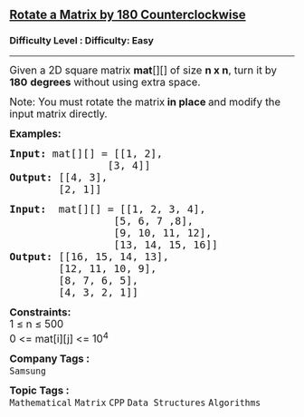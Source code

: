 <h2><a href="https://www.geeksforgeeks.org/problems/c-matrix-rotation-by-180-degree0745/1?page=4&category=CPP&sortBy=submissions">Rotate a Matrix by 180 Counterclockwise</a></h2><h3>Difficulty Level : Difficulty: Easy</h3><hr><div class="problems_problem_content__Xm_eO"><p><span style="font-size: 18px;">Given a 2D square matrix <strong>mat</strong>[][] of size <strong>n x n</strong>, turn it by <strong>180</strong> <strong>degrees</strong> without using extra space.</span></p>
<p><span style="font-size: 18px;">Note:&nbsp;</span><span style="font-size: 18px;">You must rotate the matrix<strong> in place </strong>and</span><span style="font-size: 18px;">&nbsp;modify the input matrix directly.</span></p>
<p><span style="font-size: 18px;"><strong>Examples:</strong></span></p>
<pre><span style="font-size: 18px;"><strong>Input: </strong>mat[][] =<strong> </strong>[[1, 2],
                [3, 4]]
<strong>Output: </strong>[[4, 3], 
        [2, 1]]</span></pre>
<pre><span style="font-size: 18px;"><strong>Input: </strong> mat[][] = [[1, 2, 3, 4], 
                 [5, 6, 7 ,8], 
                 [9, 10, 11, 12],
                 [13, 14, 15, 16]]
<strong>Output: </strong>[[16, 15, 14, 13], 
        [12, 11, 10, 9], 
        [8, 7, 6, 5], 
        [4, 3, 2, 1]]</span>
</pre>
<p><span style="font-size: 18px;"><strong>Constraints:</strong><br>1 ≤ n ≤ 500<br>0 &lt;= mat[i][j] &lt;= 10<sup>4</sup></span></p></div><p><span style=font-size:18px><strong>Company Tags : </strong><br><code>Samsung</code>&nbsp;<br><p><span style=font-size:18px><strong>Topic Tags : </strong><br><code>Mathematical</code>&nbsp;<code>Matrix</code>&nbsp;<code>CPP</code>&nbsp;<code>Data Structures</code>&nbsp;<code>Algorithms</code>&nbsp;